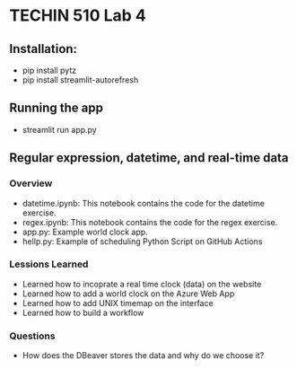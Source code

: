 # TECHIN 510 Lab 4 

## Installation:
- pip install pytz
- pip install streamlit-autorefresh

## Running the app
- streamlit run app.py

## Regular expression, datetime, and real-time data

### Overview
- datetime.ipynb: This notebook contains the code for the datetime exercise.
- regex.ipynb: This notebook contains the code for the regex exercise.
- app.py: Example world clock app.
- hellp.py: Example of scheduling Python Script on GitHub Actions

### Lessions Learned
- Learned how to incoprate a real time clock (data) on the website
- Learned how to add a world clock on the Azure Web App
- Learned how to add UNIX timemap on the interface
- Learned how to build a workflow

### Questions
- How does the DBeaver stores the data and why do we choose it?